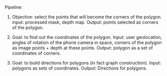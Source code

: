 Pipeline:
1. Objective: select the points that will become the corners of the polygon.
input: processed mask, depth map.
Output: points selected as corners of the polygon.

2. Goal: to find out the coordinates of the polygon.
Input: user geolocation, angles of rotation of the phone camera in space, corners of the polygon as image points + depth at these points.
Output: polygon as a set of coordinates of corners.

3. Goal: to build directions for polygons (in fact graph construction).
Input: polygons as sets of coordinates.
Output: Directions for polygons.
